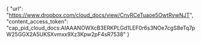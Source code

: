 {
		"url": "https://www.dropbox.com/cloud_docs/view/CnvRCeTuaoe5OwtRvwNJT",
		"content_access_token": "cap_pid_cloud_docs:AIAAANOWXcB3ERKPLGd1LEF0r6s3NOe7cgS8eTq7pW25GGX2A5UKSXvmxx9Xz3Kpw2pF4sR7538"
}